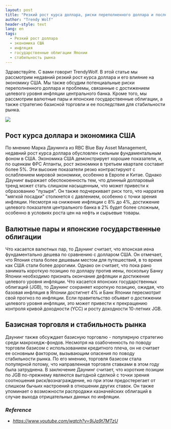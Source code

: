 ```yaml
---
layout: post
title: "Резкий рост курса доллара, риски переполненного доллара и последствия для стабильности рынка"
author: "Trendy Wolf"
header-style: text
lang: en
tags:
  - Резкий рост доллара
  - экономика США
  - инфляция
  - государственные облигации Японии
  - стабильность рынка
---
```


Здравствуйте. С вами говорит TrendyWolf. В этой статье мы рассмотрим недавний резкий рост курса доллара и его влияние на экономику США. Мы также обсудим потенциальные риски переполненного доллара и проблемы, связанные с достижением целевого уровня инфляции центрального банка. Кроме того, мы рассмотрим валютные пары и японские государственные облигации, а также стратегию базисной торговли и ее последствия для стабильности рынка.

<img
    src="https://i.ytimg.com/vi/9iJa9t7MTzU/hqdefault.jpg"
/>


## Рост курса доллара и экономика США
По мнению Марка Даунинга из RBC Blue Bay Asset Management, недавний рост курса доллара обусловлен сильным фундаментальным фоном в США. Экономика США демонстрирует хорошие показатели, и, по оценкам ФРС Атланты, рост экономики в третьем квартале составит более 5%. Эти высокие показатели резко контрастируют с ослаблением мировой экономики, особенно в Европе и Китае. Однако Даунинг выражает обеспокоенность тем, что длинный долларовый тренд может стать слишком насыщенным, что может привести к образованию "пузыря". Он также подчеркивает риск того, что нарратив "мягкой посадки" столкнется с давлением, особенно с точки зрения инфляции. Несмотря на снижение инфляции с 8% до 4%, достижение целевого показателя центрального банка в 2% будет более сложным, особенно в условиях роста цен на нефть и сырьевые товары.

## Валютные пары и японские государственные облигации
Что касается валютных пар, то Даунинг считает, что японская иена фундаментально дешева по сравнению с долларом США. Он отмечает, что Япония стала более дешевым местом для путешествий, в то время как США стали более дорогими. Однако он считает, что пока рано занимать короткую позицию по доллару против иены, поскольку Банку Японии необходимо признать окончание дефляции и достижение целевого уровня инфляции. Что касается японских государственных облигаций (JGB), то Даунинг сохраняет короткую позицию, ожидая, что базовая инфляция в Японии достигнет 4% и Банк Японии пересмотрит свой прогноз по инфляции. Если правительство объявит о достижении целевого уровня инфляции, это может привести к прекращению контроля кривой доходности (YCC) и росту доходности 10-летних JGB.

## Базисная торговля и стабильность рынка
Даунинг также обсуждает базисную торговлю - популярную стратегию среди макрохедж-фондов. Несмотря на озабоченность по поводу торговли базисом с использованием кредитного плеча, он не считает ее основным фактором, вызывающим опасения по поводу стабильности рынка. По его мнению, торговля базисом стала популярной потому, что направленная торговля ставками в этом году была затруднена. В заключение Даунинг считает, что короткие позиции по JGB по-прежнему являются выгодной сделкой с точки зрения соотношения риск/вознаграждение, но при этом предостерегает от слишком бычьих настроений в отношении других ставок. Он также упоминает о возможности распродажи казначейских облигаций в случае выхода отрицательных данных по инфляции.


### _Reference_
- _https://www.youtube.com/watch?v=9iJa9t7MTzU_

